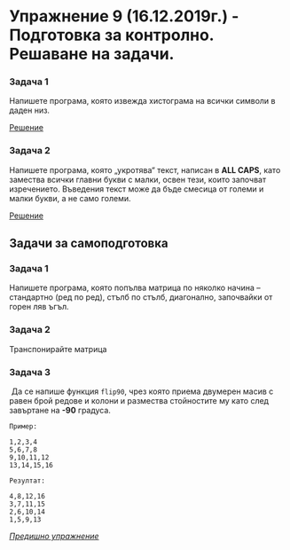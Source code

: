 # Упражнение 9 (16.12.2019г.) - Подготовка за контролно. Решаване на задачи.

### Задача 1
Напишете програма, която извежда хистограма на всички символи в даден низ.

[Решение](./task1.cpp)
        
### Задача 2
Напишете програма, която „укротява“ текст, написан в **ALL CAPS**, като замества всички главни букви с малки, освен тези, които започват изречението. Въведения текст може да бъде смесица от големи и малки букви, а не само големи.

[Решение](./task2.cpp)

## Задачи за самоподготовка

### Задача 1
Напишете програма, която попълва матрица по няколко начина – стандартно (ред по ред), стълб по стълб, диагонално, започвайки от горен ляв ъгъл.

### Задача 2
Транспонирайте матрица

### Задача 3
​
Да се напише функция `flip90`, чрез която приема двумерен масив с равен брой редове и колони и размества стойностите му като след завъртане на **-90** градуса.
​
```
Пример:
​
1,2,3,4
5,6,7,8
9,10,11,12
13,14,15,16
​
Резултат:
​
4,8,12,16
3,7,11,15
2,6,10,14
1,5,9,13
```

[*Предишно упражнение*](../lab8)